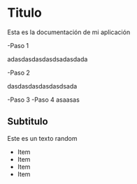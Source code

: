 # Titulo

Esta es la documentación de mi aplicación

-Paso 1

adasdasdasdasdsadasdada

-Paso 2

dasdasdasdasdasdsada

-Paso 3
-Paso 4
asaasas

## Subtitulo
Este es un texto random
- Item
- Item
- Item
- Item
